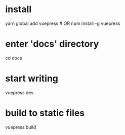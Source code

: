 # install
yarn global add vuepress # OR npm install -g vuepress

# enter 'docs' directory
cd docs

# start writing
vuepress dev

# build to static files
vuepress build